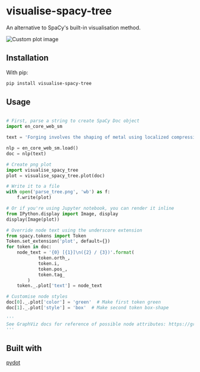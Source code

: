 # visualise-spacy-tree

An alternative to SpaCy's built-in visualisation method.

![Custom plot image](https://github.com/cyclecycle/visualise-spacy-tree/blob/master/example_plots/custom_plot.png)

## Installation

With pip:

```bash
pip install visualise-spacy-tree
```

## Usage

```python

# First, parse a string to create SpaCy Doc object
import en_core_web_sm

text = 'Forging involves the shaping of metal using localized compressive forces.'

nlp = en_core_web_sm.load()
doc = nlp(text)

# Create png plot
import visualise_spacy_tree
plot = visualise_spacy_tree.plot(doc)

# Write it to a file
with open('parse_tree.png', 'wb') as f:
    f.write(plot)

# Or if you're using Jupyter notebook, you can render it inline
from IPython.display import Image, display
display(Image(plot))

# Override node text using the underscore extension
from spacy.tokens import Token
Token.set_extension('plot', default={})
for token in doc:
    node_text = '{0} [{1}]\n({2} / {3})'.format(
            token.orth_,
            token.i,
            token.pos_,
            token.tag_
        )
    token._.plot['text'] = node_text

# Customise node styles
doc[0]._.plot['color'] = 'green'  # Make first token green
doc[1]._.plot['style'] = 'box'  # Make second token box-shape

'''
See GraphViz docs for reference of possible node attributes: https://graphviz.gitlab.io/_pages/doc/info/attrs.html
'''

```

## Built with

[pydot](https://github.com/pydot/pydot)
